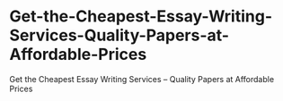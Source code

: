 # Get-the-Cheapest-Essay-Writing-Services-Quality-Papers-at-Affordable-Prices
Get the Cheapest Essay Writing Services – Quality Papers at Affordable Prices
